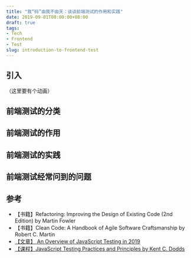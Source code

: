 ```yaml
---
title: "我“码”由我不由天：谈谈前端测试的作用和实践"
date: 2019-09-01T08:00:00+08:00
draft: true
tags:
- Tech
- Frontend
- Test
slug: introduction-to-frontend-test
---
```


## 引入

（这里要有个动画）

## 前端测试的分类

## 前端测试的作用

## 前端测试的实践

## 前端测试经常问到的问题

## 参考
- 【书籍】Refactoring: Improving the Design of Existing Code (2nd Edition) by Martin Fowler
- 【书籍】Clean Code: A Handbook of Agile Software Craftsmanship by Robert C. Martin
- [【文章】 An Overview of JavaScript Testing in 2019 ]( https://medium.com/welldone-software/an-overview-of-javascript-testing-in-2019-264e19514d0a )
- [【课程】JavaScript Testing Practices and Principles by Kent C. Dodds]( https://frontendmasters.com/courses/testing-practices-principles/ )